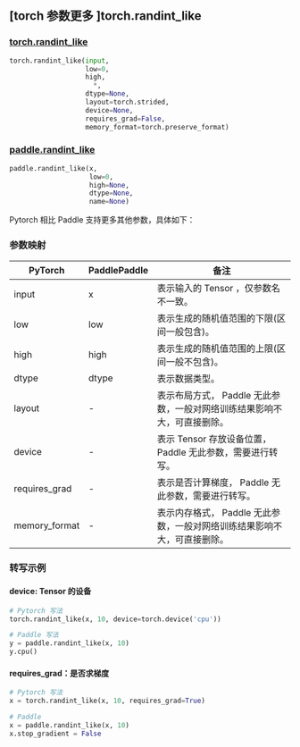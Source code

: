 ## [torch 参数更多 ]torch.randint_like

### [torch.randint_like](https://pytorch.org/docs/1.13/generated/torch.randint_like.html?highlight=randint_like#torch.randint_like)

```python
torch.randint_like(input,
                   low=0,
                   high,
                     *,
                   dtype=None,
                   layout=torch.strided,
                   device=None,
                   requires_grad=False,
                   memory_format=torch.preserve_format)
```

### [paddle.randint_like](https://www.paddlepaddle.org.cn/documentation/docs/zh/api/paddle/randint_like_cn.html)

```python
paddle.randint_like(x,
                    low=0,
                    high=None,
                    dtype=None,
                    name=None)
```

Pytorch 相比 Paddle 支持更多其他参数，具体如下：

### 参数映射

| PyTorch       | PaddlePaddle | 备注                                                         |
| ------------- | ------------ | ------------------------------------------------------------ |
| input         | x            | 表示输入的 Tensor ，仅参数名不一致。                         |
| low           | low          | 表示生成的随机值范围的下限(区间一般包含)。                   |
| high          | high         | 表示生成的随机值范围的上限(区间一般不包含)。                 |
| dtype         | dtype        | 表示数据类型。                                               |
| layout        | -            | 表示布局方式， Paddle 无此参数，一般对网络训练结果影响不大，可直接删除。 |
| device        | -            | 表示 Tensor 存放设备位置，Paddle 无此参数，需要进行转写。    |
| requires_grad | -            | 表示是否计算梯度， Paddle 无此参数，需要进行转写。           |
| memory_format | -            | 表示内存格式， Paddle 无此参数，一般对网络训练结果影响不大，可直接删除。 |


### 转写示例

#### device: Tensor 的设备

```python
# Pytorch 写法
torch.randint_like(x, 10, device=torch.device('cpu'))

# Paddle 写法
y = paddle.randint_like(x, 10)
y.cpu()
```

#### requires_grad：是否求梯度

```python
# Pytorch 写法
x = torch.randint_like(x, 10, requires_grad=True)

# Paddle
x = paddle.randint_like(x, 10)
x.stop_gradient = False
```

####
